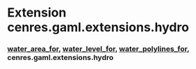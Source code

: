 # Extension cenres.gaml.extensions.hydro

### [water_area_for](#water_area_for), [water_level_for](#water_level_for), [water_polylines_for](#water_polylines_for), cenres.gaml.extensions.hydro